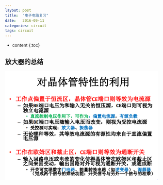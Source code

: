 ```yaml
---
layout: post
title:  "电子电路复习"
date:   2016-09-11 
categories: circuit
tags: circuit 
---
```


* content
{:toc}

## 放大器的总结




![](https://github.com/crystalxian/images/blob/master/1.PNG)
